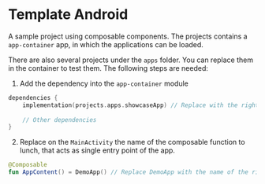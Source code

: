 # Template Android
A sample project using composable components. The projects contains a `app-container` app, in which
the applications can be loaded.

There are also several projects under the `apps` folder. You can replace them in the container
to test them. The following steps are needed:

1. Add the dependency into the `app-container` module

```kotlin
dependencies {
    implementation(projects.apps.showcaseApp) // Replace with the right dependency name
    
    // Other dependencies
}
```

2. Replace on the `MainActivity` the name of the composable function to lunch, that acts as single
entry point of the app.

```kotlin
@Composable
fun AppContent() = DemoApp() // Replace DemoApp with the name of the right function 
```
